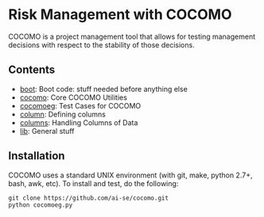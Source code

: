 # Risk Management with COCOMO

COCOMO is a project management tool that allows for testing management decisions
with respect to the stability of those decisions.

## Contents

+ [boot](doc/boot.md):  Boot code: stuff needed before anything else
+ [cocomo](doc/cocomo.md):  Core COCOMO Utilities
+ [cocomoeg](doc/cocomoeg.md):  Test Cases for COCOMO
+ [column](doc/column.md):  Defining columns
+ [columns](doc/columns.md):  Handling Columns of Data
+ [lib](doc/lib.md):  General stuff
## Installation

COCOMO uses a standard UNIX environment (with git,
make, python 2.7+, bash, awk, etc).  To install and test, do
the following:


```
git clone https://github.com/ai-se/cocomo.git
python cocomoeg.py
```
